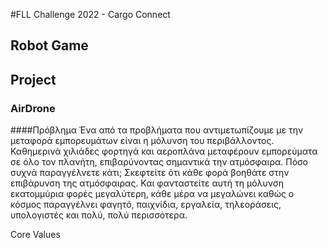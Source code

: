 #FLL Challenge 2022 - Cargo Connect
## Robot Game
## Project
### AirDrone
####Πρόβλημα
Ένα από τα προβλήματα που αντιμετωπίζουμε με την μεταφορά εμπορευμάτων είναι η μόλυνση του περιβάλλοντος. Καθημερινά χιλιάδες φορτηγά και αεροπλάνα μεταφέρουν εμπορεύματα σε όλο τον πλανήτη, επιβαρύνοντας σημαντικά την ατμόσφαιρα. Πόσο συχνά παραγγέλνετε κάτι; Σκεφτείτε ότι κάθε φορά βοηθάτε στην επιβάρυνση της ατμόσφαιρας. Και φανταστείτε αυτή τη μόλυνση εκατομμύρια φορές μεγαλύτερη, κάθε μέρα να μεγαλώνει καθώς ο κόσμος παραγγέλνει φαγητό, παιχνίδια, εργαλεία, τηλεοράσεις, υπολογιστές και πολύ, πολύ περισσότερα.

Core Values

